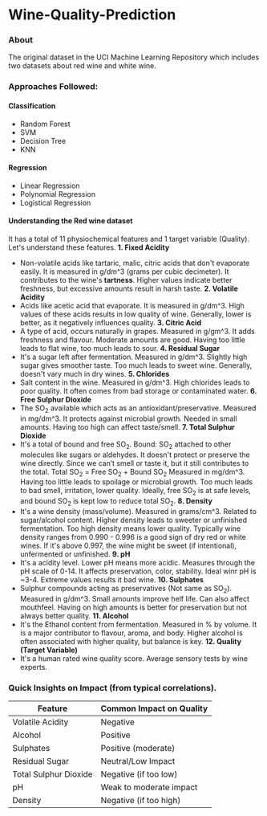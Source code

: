 # Wine-Quality-Prediction

### About
The original dataset in the UCI Machine Learning Repository which includes two datasets about red wine and white wine. 

### Approaches Followed:
#### Classification
- Random Forest
- SVM
- Decision Tree
- KNN
  
#### Regression
- Linear Regression
- Polynomial Regression
- Logistical Regression

#### Understanding the Red wine dataset
It has a total of 11 physiochemical features and 1 target variable (Quality).
Let's understand these features.
**1. Fixed Acidity**
- Non-volatile acids like tartaric, malic, citric acids that don't evaporate easily. It is measured in g/dm^3 (grams per cubic decimeter). It contributes to the wine's **tartness**. Higher values indicate better freshness, but excessive amounts result in harsh taste.
**2. Volatile Acidity**
- Acids like acetic acid that evaporate. It is measured in g/dm^3. High values of these acids results in low quality of wine. Generally, lower is better, as it negatively influences quality.
**3. Citric Acid**
- A type of acid, occurs naturally in grapes. Measured in g/gm^3. It adds freshness and flavour. Moderate amounts are good. Having too little leads to flat wine, too much leads to sour.
**4. Residual Sugar**
- It's a sugar left after fermentation. Measured in g/dm^3. Slightly high sugar gives smoother taste. Too much leads to sweet wine. Generally, doesn't vary much in dry wines.
**5. Chlorides**
- Salt content in the wine. Measured in g/dm^3. High chlorides leads to poor quality. It often comes from bad storage or contaminated water.
**6. Free Sulphur Dioxide**
- The SO<sub>2</sub> available which acts as an antioxidant/preservative. Measured in mg/dm^3. It protects against microbial growth. Needed in small amounts. Having too high can affect taste/smell.
**7. Total Sulphur Dioxide**
- It's a total of bound and free SO<sub>2</sub>.
  Bound: SO<sub>2</sub> attached to other molecules like sugars or aldehydes. It doesn't protect or preserve the wine directly. Since we can’t smell or taste it, but it still                 contributes to the total.
  Total SO<sub>2</sub> = Free SO<sub>2</sub> + Bound SO<sub>2</sub>
  Measured in mg/dm^3. Having too little leads to spoilage or microbial growth. Too much leads to bad smell, irritation, lower quality. Ideally, free SO<sub>2</sub> is at safe levels, and bound SO<sub>2</sub> is kept low to reduce total SO<sub>2</sub>.
**8. Density**
- It's a wine density (mass/volume). Measured in grams/cm^3. Related to sugar/alcohol content. Higher density leads to sweeter or unfinished fermentation. Too high density means lower quality. Typically wine density ranges from 0.990 - 0.996 is a good sign of dry red or white wines. If it's above 0.997, the wine might be sweet (if intentional), unfermented or unfinished.
**9. pH**
- It's a acidity level. Lower pH means more acidic. Measures through the pH scale of 0-14. It affects preservation, color, stability. Ideal winr pH is ~3-4. Extreme values results it bad wine.
**10. Sulphates**
- Sulphur compounds acting as preservatives (Not same as SO<sub>2</sub>). Measured in g/dm^3. Small amounts improve helf life. Can also affect mouthfeel. Having on high amounts is better for preservation but not always better quality.
**11. Alcohol**
- It's the Ethanol content from fermentation. Measured in % by volume. It is a major contributor to flavour, aroma, and body. Higher alcohol is often associated with higher quality, but balance is key.
**12. Quality (Target Variable)**
- It's a human rated wine quality score. Average sensory tests by wine experts.

### Quick Insights on Impact (from typical correlations).
| Feature | Common Impact on Quality |
| --- | ---|
| Volatile Acidity | Negative |
| Alcohol | Positive |
| Sulphates | Positive (moderate) |
| Residual Sugar | Neutral/Low Impact |
| Total Sulphur Dioxide | Negative (if too low) |
| pH | Weak to moderate impact |
| Density | Negative (if too high) |
